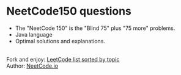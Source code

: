 # NeetCode150 questions
* The "NeetСode 150" is the "Blind 75" plus "75 more" problems.
* Java language
* Optimal solutions and explanations.
<br />
Fork and enjoy: <a href="https://leetcode.com/problem-list/vnqk0pv5/" target="_blank">LeetCode list sorted by topic</a> <br />
Author: <a href="https://neetcode.io/practice?tab=neetcode150" target="_blank">NeetCode.io</a> <br />
